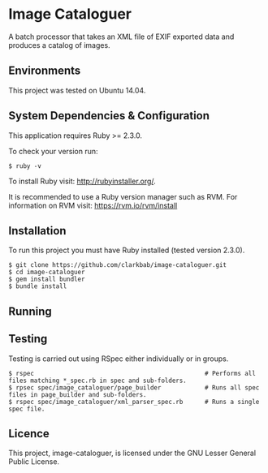 # Image Cataloguer

A batch processor that takes an XML file of EXIF exported data and produces a catalog of images.

## Environments

This project was tested on Ubuntu 14.04.

## System Dependencies & Configuration

This application requires Ruby >= 2.3.0.

To check your version run:

    $ ruby -v

To install Ruby visit: http://rubyinstaller.org/.

It is recommended to use a Ruby version manager such as RVM. For information on RVM visit: https://rvm.io/rvm/install

## Installation

To run this project you must have Ruby installed (tested version 2.3.0).

    $ git clone https://github.com/clarkbab/image-cataloguer.git
    $ cd image-cataloguer
    $ gem install bundler
    $ bundle install

## Running



## Testing

Testing is carried out using RSpec either individually or in groups.

    $ rspec                                               # Performs all files matching *_spec.rb in spec and sub-folders.
    $ rpsec spec/image_cataloguer/page_builder            # Runs all spec files in page_builder and sub-folders.
    $ rspec spec/image_cataloguer/xml_parser_spec.rb      # Runs a single spec file.

## Licence

This project, image-cataloguer, is licensed under the GNU Lesser General Public License.



